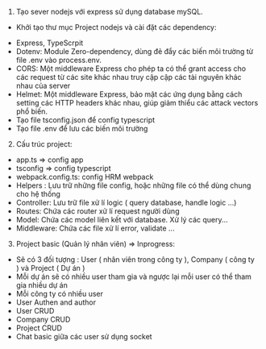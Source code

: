 1. Tạo sever nodejs với express sử dụng database mySQL.
- Khởi tạo thư mục Project nodejs và cài đặt các dependency:
 + Express, TypeScrpit
 + Dotenv: Module Zero-dependency, dùng đẻ đẩy các biến môi trường từ file .env vào process.env.
 + CORS: Một middleware Express cho phép ta có thể grant access cho các request từ các site khác nhau truy cập cập các tài nguyên khác nhau của server
 + Helmet: Một middleware Express, bảo mật các ứng dụng bằng cách setting các HTTP headers khác nhau, giúp giảm thiểu các attack vectors phổ biến.
 + Tạo file tsconfig.json để config typescript
 + Tạo file .env để lưu các biến môi trường

2. Cấu trúc project:
 + app.ts => config app
 + tsconfig => config typescript
 + webpack.config.ts: config HRM webpack
 + Helpers : Lưu trữ những file config, hoặc những file có thể dùng chung cho hệ thống
 + Controller: Lưu trữ file xử lí logic ( query database, handle logic ...)
 + Routes: Chứa các router xử lí request người dùng
 + Model: Chứa các model liên kết với database. Xử lý các query...
 + Middleware: Chứa các file xử lí error, validate ...

3. Project basic (Quản lý nhân viên) => Inprogress:
 + Sẽ có 3 đối tượng : User ( nhân viên trong công ty ), Company ( công ty ) và Project ( Dự án )
 + Mỗi dự án sẽ có nhiều user tham gia và ngược lại mỗi user có thể tham gia nhiều dự án
 + Mỗi công ty có nhiều user
 + User Authen and author
 + User CRUD
 + Company CRUD
 + Project CRUD
 + Chat basic giữa các user sử dụng socket